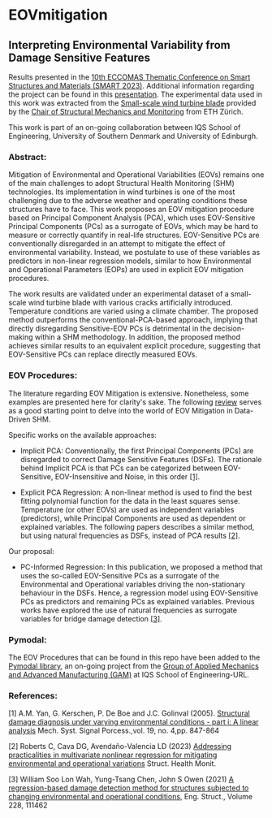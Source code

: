 # EOVmitigation

## Interpreting Environmental Variability from Damage Sensitive Features
Results presented in the [10th ECCOMAS Thematic Conference on Smart Structures and Materials (SMART 2023)](https://www.researchgate.net/publication/373757121_Interpreting_Environmental_Variability_from_Damage_Sensitive_Features). Additional information regarding the project can be found in this [presentation](https://www.researchgate.net/publication/372077222_Interpreting_environmental_variability_from_damage-sensitive_features).
The experimental data used in this work was extracted from the [Small-scale wind turbine blade](https://onlinelibrary.wiley.com/doi/epdf/10.1002/stc.2660/) provided by the [Chair of Structural Mechanics and Monitoring](https://chatzi.ibk.ethz.ch/) from ETH Zürich.

This work is part of an on-going collaboration between IQS School of Engineering, University of Southern Denmark and University of Edinburgh.

### Abstract:
Mitigation of Environmental and Operational Variabilities (EOVs) remains one
of the main challenges to adopt Structural Health Monitoring (SHM) technologies. Its implementation
in wind turbines is one of the most challenging due to the adverse weather and
operating conditions these structures have to face. This work proposes an EOV mitigation
procedure based on Principal Component Analysis (PCA), which uses EOV-Sensitive Principal
Components (PCs) as a surrogate of EOVs, which may be hard to measure or correctly
quantify in real-life structures. EOV-Sensitive PCs are conventionally disregarded in an attempt
to mitigate the effect of environmental variability. Instead, we postulate to use of these
variables as predictors in non-linear regression models, similar to how Environmental and Operational
Parameters (EOPs) are used in explicit EOV mitigation procedures. 

The work results are validated under an experimental dataset of a small-scale wind turbine blade with various
cracks artificially introduced. Temperature conditions are varied using a climate chamber. The
proposed method outperforms the conventional-PCA-based approach, implying that directly disregarding
Sensitive-EOV PCs is detrimental in the decision-making within a SHM methodology.
In addition, the proposed method achieves similar results to an equivalent explicit procedure,
suggesting that EOV-Sensitive PCs can replace directly measured EOVs.

### EOV Procedures:
The literature regarding EOV Mitigation is extensive. Nonetheless, some examples are presented here for clarity's sake.
The following [review](https://link.springer.com/chapter/10.1007/978-3-030-81716-9_15) serves as a good starting point to delve into the world of EOV Mitigation in Data-Driven SHM.

Specific works on the available approaches:
- Implicit PCA: Conventionally, the first Principal Components (PCs) are disregarded to correct Damage Sensitive Features (DSFs). The rationale behind Implicit PCA is that PCs can be categorized between EOV-Sensitive, EOV-Insensitive and Noise, in this order [[1]](#1).

- Explicit PCA Regression: A non-linear method is used to find the best fitting polynomial function for the data in the least squares sense. Temperature (or other EOVs) are used as independent variables (predictors), while Principal Components are used as dependent or explained variables. The following papers describes a similar method, but using natural frequencies as DSFs, instead of PCA results [[2]](#2).

Our proposal:
- PC-Informed Regression: In this publication, we proposed a method that uses the so-called EOV-Sensitive PCs as a surrogate of the Environmental and Operational variables driving the non-stationary behaviour in the DSFs. Hence, a regression model using EOV-Sensitive PCs as predictors and remaining PCs as explained variables. Previous works have explored the use of natural frequencies as surrogate variables for bridge damage detection [[3]](#3).

### Pymodal:
The EOV Procedures that can be found in this repo have been added to the [Pymodal library](https://github.com/grcarmenaty/pymodal), an on-going project from the [Group of Applied Mechanics and Advanced Manufacturing (GAM)](https://techtransfer.iqs.edu/grupos/applied-mechanics-and-advanced-manufacturing) at IQS School of Engineering-URL.

### References:
<a id="1">[1]</a> 
A.M. Yan, G. Kerschen, P. De Boe and J.C. Golinval (2005). 
[Structural damage diagnosis under varying environmental conditions - part i: A linear analysis](https://www.sciencedirect.com/science/article/abs/pii/S0888327004001785)
Mech. Syst. Signal Porcess.,vol. 19, no. 4,pp. 847-864

<a id="2">[2]</a> 
Roberts C, Cava DG, Avendaño-Valencia LD (2023)
[Addressing practicalities in multivariate nonlinear regression for mitigating environmental and operational variations](https://journals.sagepub.com/doi/10.1177/14759217221091907)
Struct. Health Monit.

<a id="3">[3]</a> 
William Soo Lon Wah, Yung-Tsang Chen, John S Owen (2021)
[A regression-based damage detection method for structures subjected to changing environmental and operational conditions](https://www.sciencedirect.com/science/article/pii/S0141029620340633),
Eng. Struct., Volume 228, 111462



